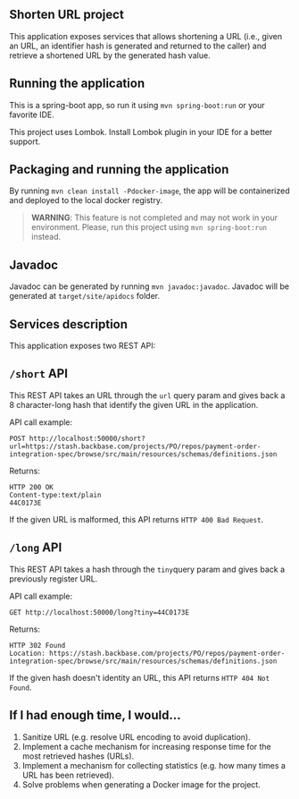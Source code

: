 ## Shorten URL project

This application exposes services that allows shortening a URL (i.e., given an URL, an identifier hash is generated and returned to the caller) and retrieve a shortened URL by the generated hash value.

## Running the application

This is a spring-boot app, so run it using `mvn spring-boot:run` or your favorite IDE.

This project uses Lombok. Install Lombok plugin in your IDE for a better support.

## Packaging and running the application

By running `mvn clean install -Pdocker-image`, the app will be containerized and deployed to the local docker registry.

> **WARNING**: This feature is not completed and may not work in your environment. Please, run this project using `mvn spring-boot:run` instead. 

## Javadoc

Javadoc can be generated by running `mvn javadoc:javadoc`. Javadoc will be generated at `target/site/apidocs` folder.

## Services description

This application exposes two REST API:

## `/short` API
This REST API takes an URL through the `url` query param and gives back a 8 character-long hash that identify the given URL in the application.

API call example:

    POST http://localhost:50000/short?url=https://stash.backbase.com/projects/PO/repos/payment-order-integration-spec/browse/src/main/resources/schemas/definitions.json

Returns:

    HTTP 200 OK
    Content-type:text/plain
    44C0173E

If the given URL is malformed, this API returns `HTTP 400 Bad Request`.

## `/long` API
This REST API takes a hash through the `tiny`query param and gives back a previously register URL.

API call example:

    GET http://localhost:50000/long?tiny=44C0173E

Returns:

    HTTP 302 Found
    Location: https://stash.backbase.com/projects/PO/repos/payment-order-integration-spec/browse/src/main/resources/schemas/definitions.json

If the given hash doesn't identity an URL, this API returns `HTTP 404 Not Found`.

## If I had enough time, I would...
1. Sanitize URL (e.g. resolve URL encoding to avoid duplication).
2. Implement a cache mechanism for increasing response time for the most retrieved hashes (URLs).
3. Implement a mechanism for collecting statistics (e.g. how many times a URL has been retrieved).
4. Solve problems when generating a Docker image for the project.
